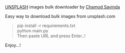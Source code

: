 [UNSPLASH](https://unsplash.com/) images bulk downloader by [Chamod Savinda](https://github.com/DARKSOULx69/)

Easy way to download bulk images from unsplash.com

> pip install -r requirements.txt  
> python main.py  
> Then paste URL and press Enter..!  
  
Enjoy...!
